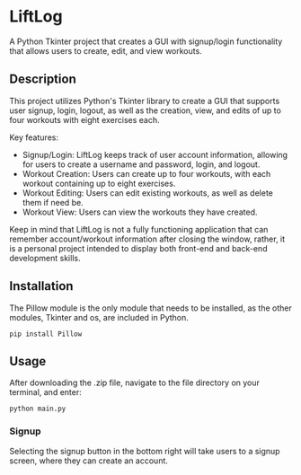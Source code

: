 # LiftLog
A Python Tkinter project that creates a GUI with signup/login functionality that allows users to create, edit, and view workouts.

## Description
This project utilizes Python's Tkinter library to create a GUI that supports user signup, login, logout, as well as the creation, view, and edits of up to four workouts with eight exercises each. 

Key features:
- Signup/Login: LiftLog keeps track of user account information, allowing for users to create a username and password, login, and logout.
- Workout Creation: Users can create up to four workouts, with each workout containing up to eight exercises.
- Workout Editing: Users can edit existing workouts, as well as delete them if need be.
- Workout View: Users can view the workouts they have created.
  
Keep in mind that LiftLog is not a fully functioning application that can remember account/workout information after closing the window, rather, it is a personal project intended to display both front-end and back-end development skills.

## Installation
The Pillow module is the only module that needs to be installed, as the other modules, Tkinter and os, are included in Python.
```
pip install Pillow
```
## Usage
After downloading the .zip file, navigate to the file directory on your terminal, and enter:
```
python main.py
```
### Signup
Selecting the signup button in the bottom right will take users to a signup screen, where they can create an account.
